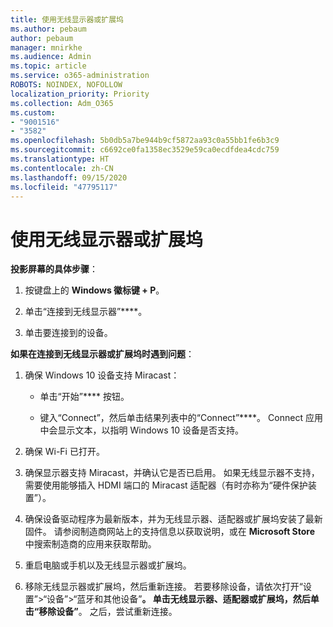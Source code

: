 ```yaml
---
title: 使用无线显示器或扩展坞
ms.author: pebaum
author: pebaum
manager: mnirkhe
ms.audience: Admin
ms.topic: article
ms.service: o365-administration
ROBOTS: NOINDEX, NOFOLLOW
localization_priority: Priority
ms.collection: Adm_O365
ms.custom:
- "9001516"
- "3582"
ms.openlocfilehash: 5b0db5a7be944b9cf5872aa93c0a55bb1fe6b3c9
ms.sourcegitcommit: c6692ce0fa1358ec3529e59ca0ecdfdea4cdc759
ms.translationtype: HT
ms.contentlocale: zh-CN
ms.lasthandoff: 09/15/2020
ms.locfileid: "47795117"
---
```

# <a name="use-wireless-displays-or-docks"></a>使用无线显示器或扩展坞

**投影屏幕的具体步骤**：

1. 按键盘上的 **Windows 徽标键 + P**。

2. 单击“连接到无线显示器”****。

3. 单击要连接到的设备。

**如果在连接到无线显示器或扩展坞时遇到问题**：

1. 确保 Windows 10 设备支持 Miracast： 

    - 单击“开始”**** 按钮。
    
    - 键入“Connect”，然后单击结果列表中的“Connect”****。 Connect 应用中会显示文本，以指明 Windows 10 设备是否支持。 

2. 确保 Wi-Fi 已打开。 

3. 确保显示器支持 Miracast，并确认它是否已启用。 如果无线显示器不支持，需要使用能够插入 HDMI 端口的 Miracast 适配器（有时亦称为“硬件保护装置”）。

4. 确保设备驱动程序为最新版本，并为无线显示器、适配器或扩展坞安装了最新固件。 请参阅制造商网站上的支持信息以获取说明，或在 **Microsoft Store** 中搜索制造商的应用来获取帮助。

5. 重启电脑或手机以及无线显示器或扩展坞。

6. 移除无线显示器或扩展坞，然后重新连接。 若要移除设备，请依次打开“设置”>“设备”>“蓝牙和其他设备”****。 单击无线显示器、适配器或扩展坞，然后单击“移除设备”****。 之后，尝试重新连接。
